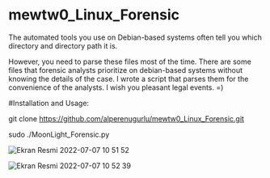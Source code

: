 # mewtw0_Linux_Forensic

The automated tools you use on Debian-based systems often tell you which directory and directory path it is.

However, you need to parse these files most of the time.
There are some files that forensic analysts prioritize on debian-based systems without knowing the details of the case. I wrote a script that parses them for the convenience of the analysts. I wish you pleasant legal events. =)


#Installation and Usage:

git clone https://github.com/alperenugurlu/mewtw0_Linux_Forensic.git

sudo ./MoonLight_Forensic.py



![Ekran Resmi 2022-07-07 10 51 52](https://user-images.githubusercontent.com/64872731/177773241-b61f5709-c825-42d6-afde-dbcd24636e43.png)


![Ekran Resmi 2022-07-07 10 52 39](https://user-images.githubusercontent.com/64872731/177773283-6cb033c4-41cb-4195-85a5-4f4982cb1977.png)



